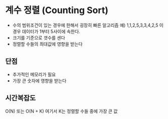 # 계수 정렬 (Counting Sort)
- 수의 범위조건이 있는 경우에 한해서 굉장히 빠른 알고리즘
   예) 1,1,2,5,3,3,4,2,5 이경우 데이터가 1부터 5사이에 속한다. 
- 크기를 기준으로 갯수를 센다
- 정렬할 수들의 최대값에 영향을 받는다
  
## 단점
- 추가적인 메모리가 필요
- 가장 큰 숫자에 영향을 받는다

## 시간복잡도
O(N) 또는
O(N + K) 
여기서 K는 정렬할 수들 중에 가장 큰 값
